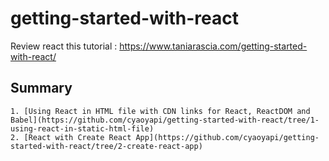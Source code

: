# getting-started-with-react
Review react this tutorial : https://www.taniarascia.com/getting-started-with-react/

## Summary

    1. [Using React in HTML file with CDN links for React, ReactDOM and Babel](https://github.com/cyaoyapi/getting-started-with-react/tree/1-using-react-in-static-html-file)
    2. [React with Create React App](https://github.com/cyaoyapi/getting-started-with-react/tree/2-create-react-app)